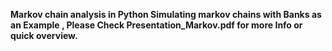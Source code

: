 **Markov chain analysis in Python Simulating markov chains with Banks as an Example , Please Check Presentation_Markov.pdf for more Info or quick overview.**
